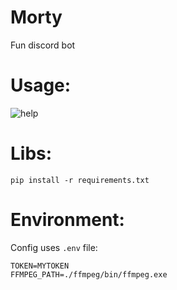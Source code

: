 # Morty
Fun discord bot

# Usage:
![help](./img/help.PNG)

# Libs:
`pip install -r requirements.txt`

# Environment:
Config uses `.env` file:    
```
TOKEN=MYTOKEN
FFMPEG_PATH=./ffmpeg/bin/ffmpeg.exe
```